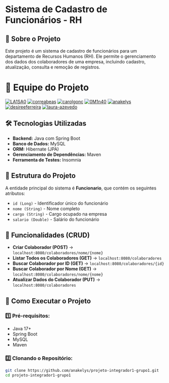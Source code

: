 # Sistema de Cadastro de Funcionários - RH

## 📌 Sobre o Projeto

Este projeto é um sistema de cadastro de funcionários para um departamento de Recursos Humanos (RH). Ele permite o gerenciamento dos dados dos colaboradores de uma empresa, incluindo cadastro, atualização, consulta e remoção de registros.

# 👥 Equipe do Projeto  

[![LA1SA0](https://img.shields.io/badge/LA1SA0-FF4081?style=for-the-badge&logo=github&logoColor=white)](https://github.com/LA1SA0)
[![correabeas](https://img.shields.io/badge/correabeas-7C4DFF?style=for-the-badge&logo=github&logoColor=white)](https://github.com/correabeas)
[![carolgonc](https://img.shields.io/badge/carolgonc-536DFE?style=for-the-badge&logo=github&logoColor=white)](https://github.com/carolgonc)
[![0M1n40](https://img.shields.io/badge/0M1n40-03A9F4?style=for-the-badge&logo=github&logoColor=white)](https://github.com/0M1n40)
[![anakelys](https://img.shields.io/badge/anakelys-00BCD4?style=for-the-badge&logo=github&logoColor=white)](https://github.com/anakelys)
[![desireeferreira](https://img.shields.io/badge/desireeferreira-4CAF50?style=for-the-badge&logo=github&logoColor=white)](https://github.com/desireeferreira)
[![laura-azevedo](https://img.shields.io/badge/laura--azevedo-FF9800?style=for-the-badge&logo=github&logoColor=white)](https://github.com/laura-azevedo)

## 🛠 Tecnologias Utilizadas

- **Backend:** Java com Spring Boot  
- **Banco de Dados:** MySQL  
- **ORM:** Hibernate (JPA)  
- **Gerenciamento de Dependências:** Maven  
- **Ferramenta de Testes:** Insomnia  

## 📂 Estrutura do Projeto

A entidade principal do sistema é **Funcionario**, que contém os seguintes atributos:

- `id (Long)` - Identificador único do funcionário  
- `nome (String)` - Nome completo  
- `cargo (String)` - Cargo ocupado na empresa  
- `salario (Double)` - Salário do funcionário  

## 🔧 Funcionalidades (CRUD)

- **Criar Colaborador (POST)** → `localhost:8080/colaboradores/nome/{nome}`  
- **Listar Todos os Colaboradores (GET)** → `localhost:8080/colaboradores`  
- **Buscar Colaborador por ID (GET)** → `localhost:8080/colaboradores/{id}`  
- **Buscar Colaborador por Nome (GET)** → `localhost:8080/colaboradores/nome/{nome}`  
- **Atualizar Dados do Colaborador (PUT)** → `localhost:8080/colaboradores`  

## 🚀 Como Executar o Projeto

### 1️⃣ Pré-requisitos:

- Java 17+  
- Spring Boot  
- MySQL  
- Maven  

### 2️⃣ Clonando o Repositório:

```sh
git clone https://github.com/anakelys/projeto-integrador1-grupo1.git
cd projeto-integrador1-grupo1
